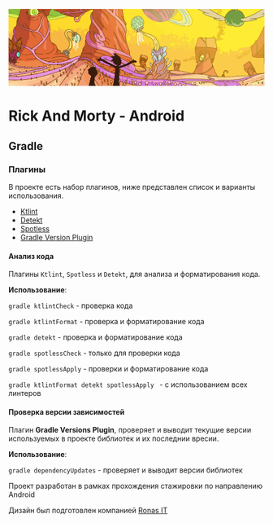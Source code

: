 ![Rick and Morty: Android](sources/image_header_readme.png)

# Rick And Morty - Android

## Gradle

### Плагины

В проекте есть набор плагинов, ниже представлен список и варианты использования.

- [Ktlint](https://github.com/pinterest/ktlint)
- [Detekt](https://github.com/arturbosch/detekt#with-gradle)
- [Spotless](https://github.com/diffplug/spotless)
- [Gradle Version Plugin](https://github.com/ben-manes/gradle-versions-plugin)

#### Анализ кода

Плагины `Ktlint`, `Spotless` и `Detekt`, для анализа и форматирования кода.

**Использование**:

`gradle ktlintCheck` - проверка кода

`gradle ktlintFormat` - проверка и форматирование кода

`gradle detekt` - проверка и форматирование кода

`gradle spotlessCheck` - только для проверки кода

`gradle spotlessApply` - проверки и форматирование кода

`gradle ktlintFormat detekt spotlessApply ` - с использованием всех линтеров

#### Проверка версии зависимостей

Плагин **Gradle Versions Plugin**, проверяет и выводит текущие версии используемых в проекте
библиотек и их последнии вресии.

**Использование**:

`gradle dependencyUpdates` - проверяет и выводит версии библиотек

Проект разработан в рамках прохождения стажировки по направлению Android

Дизайн был подготовлен компанией [Ronas IT](https://www.ronasit.com)